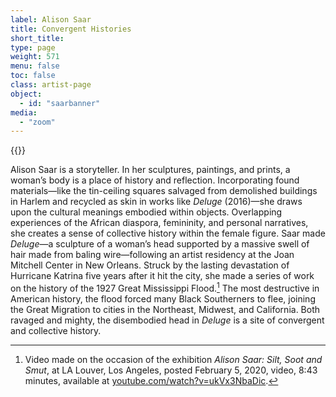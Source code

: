 ```yaml
---
label: Alison Saar
title: Convergent Histories
short_title:
type: page
weight: 571
menu: false
toc: false
class: artist-page
object:
  - id: "saarbanner"
media:
  - "zoom"
---
```

{{<q-figure id="saarbanner">}}

Alison Saar is a storyteller. In her sculptures, paintings, and prints, a woman’s body is a place of history and reflection. Incorporating found materials—like the tin-ceiling squares salvaged from demolished buildings in Harlem and recycled as skin in works like *Deluge* (2016)—she draws upon the cultural meanings embodied within objects. Overlapping experiences of the African diaspora, femininity, and personal narratives, she creates a sense of collective history within the female figure. Saar made *Deluge*—a sculpture of a woman’s head supported by a massive swell of hair made from baling wire—following an artist residency at the Joan Mitchell Center in New Orleans. Struck by the lasting devastation of Hurricane Katrina five years after it hit the city, she made a series of work on the history of the 1927 Great Mississippi Flood.[^1] The most destructive in American history, the flood forced many Black Southerners to flee, joining the Great Migration to cities in the Northeast, Midwest, and California. Both ravaged and mighty, the disembodied head in *Deluge* is a site of convergent and collective history.

[^1]: Video made on the occasion of the exhibition *Alison Saar: Silt, Soot and Smut*, at LA Louver, Los Angeles, posted February 5, 2020, video, 8:43 minutes, available at [youtube.com/watch?v=ukVx3NbaDic](https://www.youtube.com/watch?v=ukVx3NbaDic).
